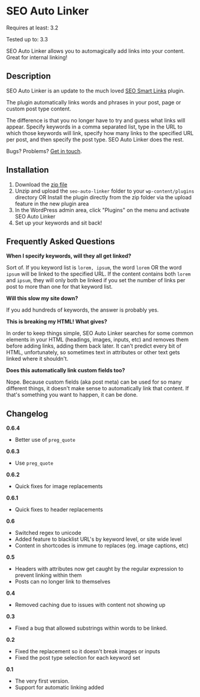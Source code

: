 SEO Auto Linker
===============

Requires at least: 3.2

Tested up to: 3.3

SEO Auto Linker allows you to automagically add links into your content. Great for internal linking!

Description
---------------------

SEO Auto Linker is an update to the much loved [SEO Smart Links](http://wordpress.org/extend/plugins/seo-automatic-links/ "SEO Smart Links") plugin.

The plugin automatically links words and phrases in your post, page or custom post type content.

The difference is that you no longer have to try and guess what links will appear.  Specify keywords in a comma separated list, type in the URL to which those keywords will link, specify how many links to the specified URL per post, and then specify the post type. SEO Auto Linker does the rest.

Bugs?  Problems?  [Get in touch](http://pmg.co/contact).

Installation
----------------

1. Download the [zip file](https://github.com/chrisguitarguy/SEO-Auto-Linker/zipball/0.4)
2. Unzip and upload the `seo-auto-linker` folder to your `wp-content/plugins` directory OR Install the plugin directly from the zip folder via the upload feature in the new plugin area
3. In the WordPress admin area, click "Plugins" on the menu and activate SEO Auto Linker
4. Set up your keywords and sit back!

Frequently Asked Questions
-----------------------------

**When I specify keywords, will they all get linked?**

Sort of.  If you keyword list is `lorem, ipsum`, the word `lorem` OR the word `ipsum` will be linked to the specified URL.  If the content contains both `lorem` and `ipsum`, they will only both be linked if you set the number of links per post to more than one for that keyword list.

**Will this slow my site down?**

If you add hundreds of keywords, the answer is probably yes.

**This is breaking my HTML! What gives?**

In order to keep things simple, SEO Auto Linker searches for some common elements in your HTML (headings, images, inputs, etc) and removes them before adding links, adding them back later. It can't predict every bit of HTML, unfortunately, so sometimes text in attributes or other text gets linked where it shouldn't.

**Does this automatically link custom fields too?**

Nope. Because custom fields (aka post meta) can be used for so many different things, it doesn't make sense to automatically link that content. If that's something you want to happen, it can be done.


Changelog
----------------

**0.6.4**

* Better use of `preg_quote`

**0.6.3**

* Use `preg_quote`

**0.6.2**

* Quick fixes for image replacements

**0.6.1**

* Quick fixes to header replacements

**0.6**

* Switched regex to unicode
* Added feature to blacklist URL's by keyword level, or site wide level
* Content in shortcodes is immune to replaces (eg. image captions, etc)


**0.5**

* Headers with attributes now get caught by the regular expression to prevent linking within them
* Posts can no longer link to themselves

**0.4**

* Removed caching due to issues with content not showing up

**0.3**

* Fixed a bug that allowed substrings within words to be linked.

**0.2**

* Fixed the replacement so it doesn't break images or inputs
* Fixed the post type selection for each keyword set

**0.1**

* The very first version.
* Support for automatic linking added

